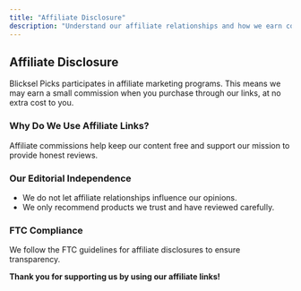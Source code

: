 ```yaml
---
title: "Affiliate Disclosure"
description: "Understand our affiliate relationships and how we earn commissions from product recommendations while remaining unbiased."
---
```


## Affiliate Disclosure

Blicksel Picks participates in affiliate marketing programs. This means we may earn a small commission when you purchase through our links, at no extra cost to you.

### Why Do We Use Affiliate Links?
Affiliate commissions help keep our content free and support our mission to provide honest reviews.

### Our Editorial Independence
- We do not let affiliate relationships influence our opinions.
- We only recommend products we trust and have reviewed carefully.

### FTC Compliance
We follow the FTC guidelines for affiliate disclosures to ensure transparency.

**Thank you for supporting us by using our affiliate links!**
